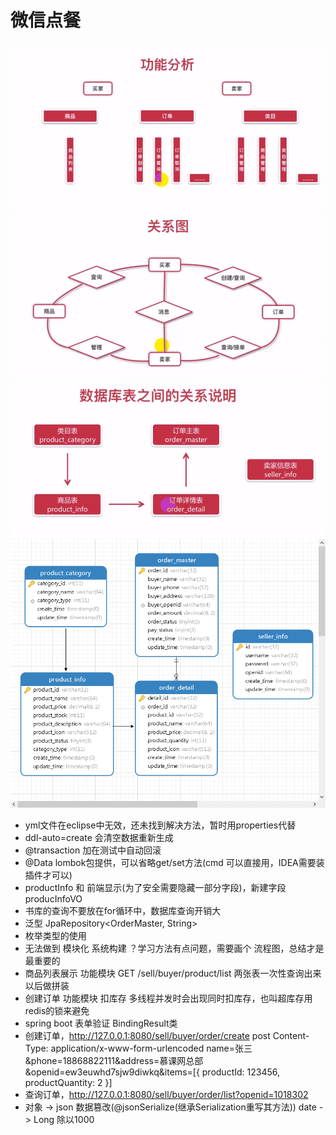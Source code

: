 # 微信点餐

 ![image](https://github.com/ccyefan/sell/blob/master/doc/img/功能.png)
 ![image](https://github.com/ccyefan/sell/blob/master/doc/img/关系图.png)
 ![image](https://github.com/ccyefan/sell/blob/master/doc/img/表关系.png)
 ![image](https://github.com/ccyefan/sell/blob/master/doc/img/表模型.png)

* yml文件在eclipse中无效，还未找到解决方法，暂时用properties代替
* ddl-auto=create 会清空数据重新生成
* @transaction 加在测试中自动回滚
* @Data lombok包提供，可以省略get/set方法(cmd 可以直接用，IDEA需要装插件才可以)
* productInfo 和 前端显示(为了安全需要隐藏一部分字段)，新建字段producInfoVO
* 书库的查询不要放在for循环中，数据库查询开销大
* 泛型 JpaRepository<OrderMaster, String>
* 枚举类型的使用
* 无法做到 模块化 系统构建 ？学习方法有点问题，需要画个 流程图，总结才是最重要的
* 商品列表展示 功能模块  GET /sell/buyer/product/list 两张表一次性查询出来以后做拼装
* 创建订单 功能模块   扣库存 多线程并发时会出现同时扣库存，也叫超库存用redis的锁来避免
* spring boot 表单验证  BindingResult类
* 创建订单，http://127.0.0.1:8080/sell/buyer/order/create  post
		Content-Type: application/x-www-form-urlencoded
		name=张三&phone=18868822111&address=慕课网总部&openid=ew3euwhd7sjw9diwkq&items=[{     productId: 123456,     productQuantity: 2 }]
* 查询订单，http://127.0.0.1:8080/sell/buyer/order/list?openid=1018302
* 对象 -> json 数据篡改(@jsonSerialize(继承Serialization重写其方法))   date -> Long 除以1000

